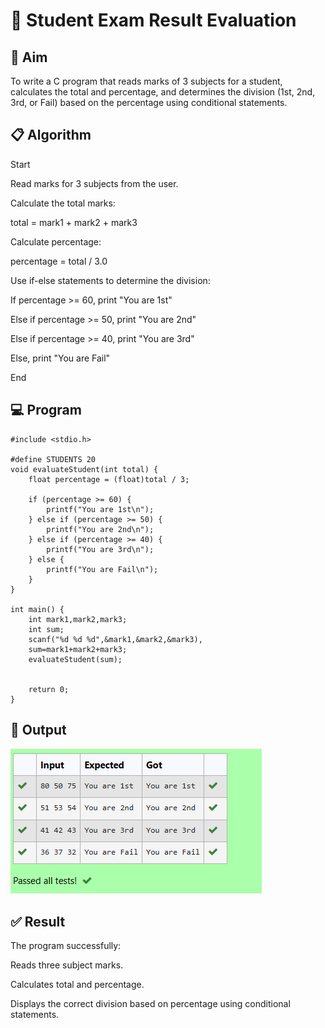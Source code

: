# 🎯 Student Exam Result Evaluation
## 🧾 Aim
To write a C program that reads marks of 3 subjects for a student, calculates the total and percentage, and determines the division (1st, 2nd, 3rd, or Fail) based on the percentage using conditional statements.

## 📋 Algorithm
Start

Read marks for 3 subjects from the user.

Calculate the total marks:

total = mark1 + mark2 + mark3

Calculate percentage:

percentage = total / 3.0

Use if-else statements to determine the division:

If percentage >= 60, print "You are 1st"

Else if percentage >= 50, print "You are 2nd"

Else if percentage >= 40, print "You are 3rd"

Else, print "You are Fail"

End

## 💻 Program 
```
#include <stdio.h>

#define STUDENTS 20
void evaluateStudent(int total) {
    float percentage = (float)total / 3;

    if (percentage >= 60) {
        printf("You are 1st\n");
    } else if (percentage >= 50) {
        printf("You are 2nd\n");
    } else if (percentage >= 40) {
        printf("You are 3rd\n");
    } else {
        printf("You are Fail\n");
    }
}

int main() {
    int mark1,mark2,mark3;
    int sum;
    scanf("%d %d %d",&mark1,&mark2,&mark3),
    sum=mark1+mark2+mark3;
    evaluateStudent(sum);


    return 0;
}

```
## 🧪 Output
![alt text](image-4.png)
## ✅ Result
The program successfully:

Reads three subject marks.

Calculates total and percentage.

Displays the correct division based on percentage using conditional statements.